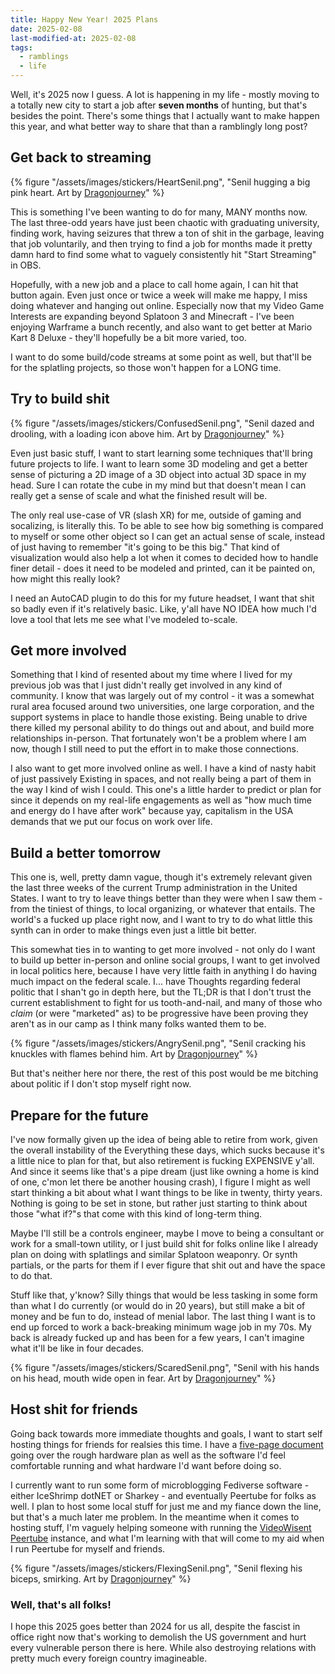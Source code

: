 ```yaml
---
title: Happy New Year! 2025 Plans
date: 2025-02-08
last-modified-at: 2025-02-08
tags:
  - ramblings
  - life
---
```


Well, it's 2025 now I guess. A lot is happening in my life - mostly moving to a totally new city to start a job after **seven months** of hunting, but that's besides the point. There's some things that I actually want to make happen this year, and what better way to share that than a ramblingly long post?

## Get back to streaming

{% figure "/assets/images/stickers/HeartSenil.png", "Senil hugging a big pink heart. Art by [Dragonjourney](https://www.furaffinity.net/user/dragonjourney)" %}

This is something I've been wanting to do for many, MANY months now. The last three-odd years have just been chaotic with graduating university, finding work, having seizures that threw a ton of shit in the garbage, leaving that job voluntarily, and then trying to find a job for months made it pretty damn hard to find some what to vaguely consistently hit "Start Streaming" in OBS.

Hopefully, with a new job and a place to call home again, I can hit that button again. Even just once or twice a week will make me happy, I miss doing whatever and hanging out online. Especially now that my Video Game Interests are expanding beyond Splatoon 3 and Minecraft - I've been enjoying Warframe a bunch recently, and also want to get better at Mario Kart 8 Deluxe - they'll hopefully be a bit more varied, too.

I want to do some build/code streams at some point as well, but that'll be for the splatling projects, so those won't happen for a LONG time.

## Try to build shit

{% figure "/assets/images/stickers/ConfusedSenil.png", "Senil dazed and drooling, with a loading icon above him. Art by [Dragonjourney](https://www.furaffinity.net/user/dragonjourney)" %}

Even just basic stuff, I want to start learning some techniques that'll bring future projects to life. I want to learn some 3D modeling and get a better sense of picturing a 2D image of a 3D object into actual 3D space in my head. Sure I can rotate the cube in my mind but that doesn't mean I can really get a sense of scale and what the finished result will be.

The only real use-case of VR (slash XR) for me, outside of gaming and socalizing, is literally this. To be able to see how big something is compared to myself or some other object so I can get an actual sense of scale, instead of just having to remember "it's going to be this big." That kind of visualization would also help a lot when it comes to decided how to handle finer detail - does it need to be modeled and printed, can it be painted on, how might this really look?

I need an AutoCAD plugin to do this for my future headset, I want that shit so badly even if it's relatively basic. Like, y'all have NO IDEA how much I'd love a tool that lets me see what I've modeled to-scale.

## Get more involved

Something that I kind of resented about my time where I lived for my previous job was that I just didn't really get involved in any kind of community. I know that was largely out of my control - it was a somewhat rural area focused around two universities, one large corporation, and the support systems in place to handle those existing. Being unable to drive there killed my personal ability to do things out and about, and build more relationships in-person. That fortunately won't be a problem where I am now, though I still need to put the effort in to make those connections.

I also want to get more involved online as well. I have a kind of nasty habit of just passively Existing in spaces, and not really being a part of them in the way I kind of wish I could. This one's a little harder to predict or plan for since it depends on my real-life engagements as well as "how much time and energy do I have after work" because yay, capitalism in the USA demands that we put our focus on work over life.

## Build a better tomorrow

This one is, well, pretty damn vague, though it's extremely relevant given the last three weeks of the current Trump administration in the United States. I want to try to leave things better than they were when I saw them - from the tiniest of things, to local organizing, or whatever that entails. The world's a fucked up place right now, and I want to try to do what little this synth can in order to make things even just a little bit better.

This somewhat ties in to wanting to get more involved - not only do I want to build up better in-person and online social groups, I want to get involved in local politics here, because I have very little faith in anything I do having much impact on the federal scale. I... have Thoughts regarding federal politic that I shan't go in depth here, but the TL;DR is that I don't trust the current establishment to fight for us tooth-and-nail, and many of those who *claim* (or were "marketed" as) to be progressive have been proving they aren't as in our camp as I think many folks wanted them to be.

{% figure "/assets/images/stickers/AngrySenil.png", "Senil cracking his knuckles with flames behind him. Art by [Dragonjourney](https://www.furaffinity.net/user/dragonjourney)" %}

But that's neither here nor there, the rest of this post would be me bitching about politic if I don't stop myself right now.

## Prepare for the future

I've now formally given up the idea of being able to retire from work, given the overall instability of the Everything these days, which sucks because it's a little nice to plan for that, but also retirement is fucking EXPENSIVE y'all. And since it seems like that's a pipe dream (just like owning a home is kind of one, c'mon let there be another housing crash), I figure I might as well start thinking a bit about what I want things to be like in twenty, thirty years. Nothing is going to be set in stone, but rather just starting to think about those "what if?"s that come with this kind of long-term thing.

Maybe I'll still be a controls engineer, maybe I move to being a consultant or work for a small-town utility, or I just build shit for folks online like I already plan on doing with splatlings and similar Splatoon weaponry. Or synth partials, or the parts for them if I ever figure that shit out and have the space to do that.

Stuff like that, y'know? Silly things that would be less tasking in some form than what I do currently (or would do in 20 years), but still make a bit of money and be fun to do, instead of menial labor. The last thing I want is to end up forced to work a back-breaking minimum wage job in my 70s. My back is already fucked up and has been for a few years, I can't imagine what it'll be like in four decades.

{% figure "/assets/images/stickers/ScaredSenil.png", "Senil with his hands on his head, mouth wide open in fear. Art by [Dragonjourney](https://www.furaffinity.net/user/dragonjourney)" %}

## Host shit for friends

Going back towards more immediate thoughts and goals, I want to start self hosting things for friends for realsies this time. I have a [five-page document](https://drive.proton.me/urls/F3GW29PEYC#8EBoxqdeFrFm) going over the rough hardware plan as well as the software I'd feel comfortable running and what hardware I'd want before doing so.

I currently want to run some form of microblogging Fediverse software - either IceShrimp dotNET or Sharkey - and eventually Peertube for folks as well. I plan to host some local stuff for just me and my fiance down the line, but that's a much later me problem. In the meantime when it comes to hosting stuff, I'm vaguely helping someone with running the [VideoWisent Peertube](https://videowisent.maw.best) instance, and what I'm learning with that will come to my aid when I run Peertube for myself and friends.

{% figure "/assets/images/stickers/FlexingSenil.png", "Senil flexing his biceps, smirking. Art by [Dragonjourney](https://www.furaffinity.net/user/dragonjourney)" %}

### Well, that's all folks!

I hope this 2025 goes better than 2024 for us all, despite the fascist in office right now that's working to demolish the US government and hurt every vulnerable person there is here. While also destroying relations with pretty much every foreign country imagineable.